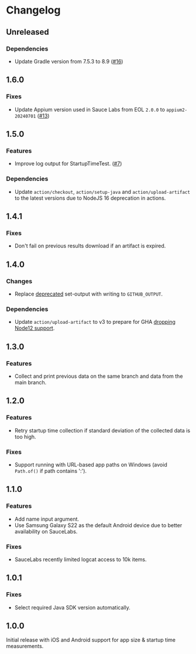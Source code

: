 # Changelog

## Unreleased

### Dependencies

* Update Gradle version from 7.5.3 to 8.9 ([#16](https://github.com/getsentry/action-app-sdk-overhead-metrics/pull/16))

## 1.6.0

### Fixes

* Update Appium version used in Sauce Labs from EOL `2.0.0` to `appium2-20240701` ([#13](https://github.com/getsentry/action-app-sdk-overhead-metrics/pull/13))

## 1.5.0

### Features

* Improve log output for StartupTimeTest. ([#7](https://github.com/getsentry/action-app-sdk-overhead-metrics/pull/7))

### Dependencies

* Update `action/checkout`, `action/setup-java` and `action/upload-artifact` to the latest versions due to NodeJS 16 deprecation in actions.

## 1.4.1

### Fixes

* Don't fail on previous results download if an artifact is expired.

## 1.4.0

### Changes

* Replace [deprecated](https://github.blog/changelog/2022-10-11-github-actions-deprecating-save-state-and-set-output-commands/) set-output with writing to `GITHUB_OUTPUT`.

### Dependencies

* Update `action/upload-artifact` to v3 to prepare for GHA [dropping Node12 support](https://github.blog/changelog/2022-09-22-github-actions-all-actions-will-begin-running-on-node16-instead-of-node12/).

## 1.3.0

### Features

* Collect and print previous data on the same branch and data from the main branch.

## 1.2.0

### Features

* Retry startup time collection if standard deviation of the collected data is too high.

### Fixes

* Support running with URL-based app paths on Windows (avoid `Path.of()` if path contains ':').

## 1.1.0

### Features

* Add name input argument.
* Use Samsung Galaxy S22 as the default Android device due to better availability on SauceLabs.

### Fixes

* SauceLabs recently limited logcat access to 10k items.

## 1.0.1

### Fixes

* Select required Java SDK version automatically.

## 1.0.0

Initial release with iOS and Android support for app size & startup time measurements.
